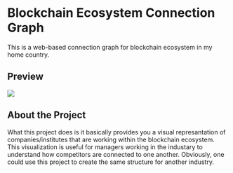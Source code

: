 # Blockchain Ecosystem Connection Graph

This is a web-based connection graph for blockchain ecosystem in my home country.

## Preview


![](./extras/readme/preview.gif)


## About the **Project**

What this project does is it basically provides you a visual represantation of companies/institutes that are working within the blockchain ecosystem. 
This visualization is useful for managers working in the industary to understand how competitors are connected to one another. Obviously, one could use this project
to create the same structure for another industry. 
